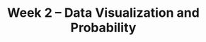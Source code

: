 ---
    title: Week 2 – Data Visualization and Probability
    weekNumber: 2
    days:
      - date: 2025-07-07
        events:
          "**LEC 4**{: .label .label-lecture } Data Visualization and Distributions":
          "<small><i><span style='display: inline-block; padding-left: 80px'><b>Keywords:</b> array methods, np.arange, .read_csv, .get, .assign, .sort_values, .iloc, .loc, index </span></i></small>":
      - date: 2025-07-09
        events:
          "**LEC 5**{: .label .label-lecture } Histograms, Functions, and Applying":
      - date: 2025-07-10
        events:
          "**LEC 6**{: .label .label-lecture } Grouping on Multiple Columns, Merging, Conditional Statements and Iteration":
          "<small><i><span style='display: inline-block; padding-left: 80px'><b>Keywords:</b> .set_index, Booleans, querying, .shape, &, |, .take, .groupby, aggregation </span></i></small>":
      - date: 2025-07-11
        events:
          "**LEC 7**{: .label .label-lecture } Probability":
          "<small><i><span style='display: inline-block; padding-left: 80px'><b>Keywords:</b> .groupby, numerical vs. categorical, scatter plot, line plot, bar chart </span></i></small>":
          "**QUIZ 1**{: .label .label-quiz } Quiz 1 covers Lectures 1-4":
---